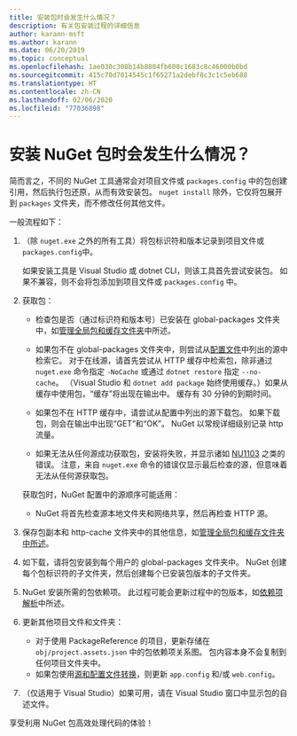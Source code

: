 ```yaml
---
title: 安装包时会发生什么情况？
description: 有关包安装过程的详细信息
author: karann-msft
ms.author: karann
ms.date: 06/20/2019
ms.topic: conceptual
ms.openlocfilehash: 1ae030c308b14b8884fb608c1683c8c46000b0bd
ms.sourcegitcommit: 415c70d7014545c1f65271a2debf8c3c1c5eb688
ms.translationtype: HT
ms.contentlocale: zh-CN
ms.lasthandoff: 02/06/2020
ms.locfileid: "77036898"
---
```

# <a name="what-happens-when-a-nuget-package-is-installed"></a>安装 NuGet 包时会发生什么情况？

简而言之，不同的 NuGet 工具通常会对项目文件或 `packages.config` 中的包创建引用，然后执行包还原，从而有效安装包。 `nuget install` 除外，它仅将包展开到 `packages` 文件夹，而不修改任何其他文件。

一般流程如下：

1. （除 `nuget.exe` 之外的所有工具）将包标识符和版本记录到项目文件或 `packages.config`中。

   如果安装工具是 Visual Studio 或 dotnet CLI，则该工具首先尝试安装包。 如果不兼容，则不会将包添加到项目文件或 `packages.config` 中。

2. 获取包：
   - 检查包是否（通过标识符和版本号）已安装在 global-packages 文件夹中，如[管理全局包和缓存文件夹](../consume-packages/managing-the-global-packages-and-cache-folders.md)中所述。

   - 如果包不在 global-packages 文件夹中，则尝试从[配置文件](../consume-packages/Configuring-NuGet-Behavior.md)中列出的源中检索它。 对于在线源，请首先尝试从 HTTP 缓存中检索包，除非通过 `nuget.exe` 命令指定 `-NoCache` 或通过 `dotnet restore` 指定 `--no-cache`。 （Visual Studio 和 `dotnet add package` 始终使用缓存。）如果从缓存中使用包，“缓存”将出现在输出中。 缓存有 30 分钟的到期时间。

   - 如果包不在 HTTP 缓存中，请尝试从配置中列出的源下载包。 如果下载包，则会在输出中出现“GET”和“OK”。 NuGet 以常规详细级别记录 http 流量。

   - 如果无法从任何源成功获取包，安装将失败，并显示诸如 [NU1103](../reference/errors-and-warnings/NU1103.md) 之类的错误。 注意，来自 `nuget.exe` 命令的错误仅显示最后检查的源，但意味着无法从任何源获取包。

   获取包时，NuGet 配置中的源顺序可能适用：

   - NuGet 将首先检查源本地文件夹和网络共享，然后再检查 HTTP 源。

3. 保存包副本和 http-cache 文件夹中的其他信息，如[管理全局包和缓存文件夹中所述](../consume-packages/managing-the-global-packages-and-cache-folders.md)。

4. 如下载，请将包安装到每个用户的 global-packages 文件夹中。 NuGet 创建每个包标识符的子文件夹，然后创建每个已安装包版本的子文件夹。

5. NuGet 安装所需的包依赖项。 此过程可能会更新过程中的包版本，如[依赖项解析](../concepts/dependency-resolution.md)中所述。

6. 更新其他项目文件和文件夹：

    - 对于使用 PackageReference 的项目，更新存储在 `obj/project.assets.json` 中的包依赖项关系图。 包内容本身不会复制到任何项目文件夹中。
    - 如果包使用[源和配置文件转换](../create-packages/source-and-config-file-transformations.md)，则更新 `app.config` 和/或 `web.config`。

7. （仅适用于 Visual Studio）如果可用，请在 Visual Studio 窗口中显示包的自述文件。

享受利用 NuGet 包高效处理代码的体验！
